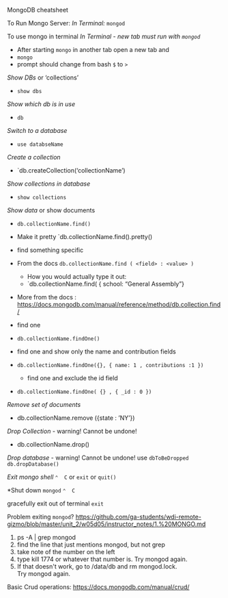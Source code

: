 MongoDB cheatsheet

To Run Mongo Server:
*In Terminal:*
`mongod`

To use mongo in terminal 
*In Terminal - new tab must run with `mongod`* 
- After starting `mongo` in another tab open a new tab and
- `mongo`
- prompt should change from bash `$` to `>`

*Show DBs* or ‘collections’
- `show dbs`

*Show which db is in use*
- `db`

*Switch to a database*
- `use databseName`


*Create a collection*
- `db.createCollection(‘collectionName’)

*Show collections in database*
- `show collections`

*Show data* or show documents 
- `db.collectionName.find()`
- Make it pretty `db.collectionName.find().pretty()

- find something specific 
- From the docs `db.collectionName.find ( <field> : <value> )`
    - How you would actually type it out:
    - `db.collectionName.find( { school: “General Assembly”}
- More from the docs : https://docs.mongodb.com/manual/reference/method/db.collection.find/

- find one 
- `db.collectionName.findOne()`
- find one and show only the name and contribution fields
- `db.collectionName.findOne({}, { name: 1 , contributions :1 })`
  - find one and exclude the id field
- `db.collectionName.findOne( {} , { _id : 0 })`

*Remove set of documents*
- db.collectionName.remove ({state : ’NY’})

*Drop Collection* - warning! Cannot be undone!
- db.collectionName.drop()

*Drop database* - warning! Cannot be undone!
use `dbToBeDropped`
`db.dropDatabase()`

 

*Exit mongo shell*
`⌃  C` or `exit` or `quit()`

*Shut down `mongod`  `⌃  C`

gracefully exit out of terminal 
`exit`

Problem exiting `mongod`?
https://github.com/ga-students/wdi-remote-gizmo/blob/master/unit_2/w05d05/instructor_notes/1.%20MONGO.md

1. ps -A | grep mongod
2. find the line that just mentions mongod, but not grep
3. take note of the number on the left
4. type kill 1774 or whatever that number is. Try mongod again.
5. If that doesn't work, go to /data/db and rm mongod.lock. Try mongod again.


 Basic Crud operations: https://docs.mongodb.com/manual/crud/





